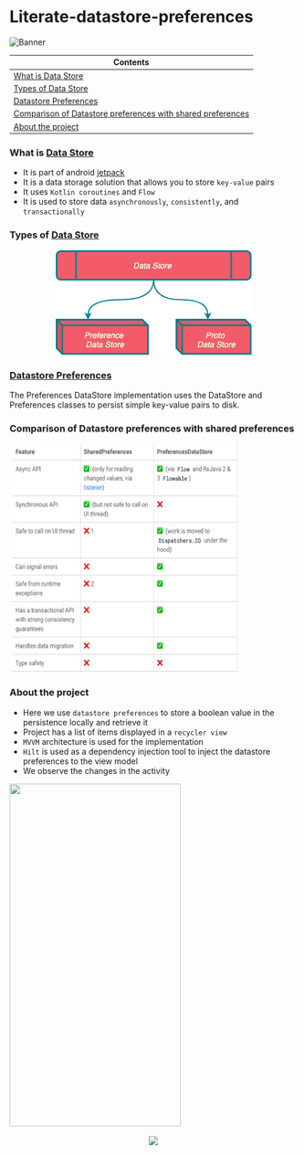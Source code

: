 # Literate-datastore-preferences
![Banner](https://github.com/devrath/literate-datastore-preferences/blob/main/assets/banner.jpeg)


| Contents |
| -------- |
| [What is Data Store](https://github.com/devrath/literate-datastore/blob/main/README.md#what-is-data-store) |
| [Types of Data Store](https://github.com/devrath/literate-datastore/blob/main/README.md#types-of-data-store) |
| [Datastore Preferences](https://github.com/devrath/literate-datastore/blob/main/README.md#datastore-preferences) |
| [Comparison of Datastore preferences with shared preferences](https://github.com/devrath/literate-datastore/blob/main/README.md#comparison-of-datastore-preferences-with-shared-preferences) |
| [About the project](https://github.com/devrath/literate-datastore/blob/main/README.md#about-the-project) |



### What is [Data Store](https://developer.android.com/topic/libraries/architecture/datastore?gclid=CjwKCAjwhaaKBhBcEiwA8acsHFr6Svpzv9_bUiFBjH89XbKaXBST8QvfZu3zh_LAtlfv28jp195jHhoCi5QQAvD_BwE&gclsrc=aw.ds#kts)
* It is part of android [jetpack](https://developer.android.com/jetpack)
* It is a data storage solution that allows you to store `key-value` pairs
* It uses `Kotlin coroutines` and `Flow`
* It is used to store data `asynchronously`, `consistently`, and `transactionally`

### Types of [Data Store](https://developer.android.com/topic/libraries/architecture/datastore?gclid=CjwKCAjwhaaKBhBcEiwA8acsHFr6Svpzv9_bUiFBjH89XbKaXBST8QvfZu3zh_LAtlfv28jp195jHhoCi5QQAvD_BwE&gclsrc=aw.ds#kts)

<p align="center">
<a><img src="https://github.com/devrath/literate-datastore/blob/main/assets/types.png"></a>
</p>

### [Datastore Preferences](https://developer.android.com/topic/libraries/architecture/datastore?gclid=CjwKCAjwhaaKBhBcEiwA8acsHFr6Svpzv9_bUiFBjH89XbKaXBST8QvfZu3zh_LAtlfv28jp195jHhoCi5QQAvD_BwE&gclsrc=aw.ds#preferences-datastore)
The Preferences DataStore implementation uses the DataStore and Preferences classes to persist simple key-value pairs to disk.

### Comparison of Datastore preferences with shared preferences
<p align="left">
<a><img width=400 height=400 src="https://github.com/devrath/literate-datastore/blob/main/assets/data_store_shared_prefs.png"></a>
</p>

### About the project
* Here we use `datastore preferences` to store a boolean value in the persistence locally and retrieve it
* Project has a list of items displayed in a `recycler view`
* `MVVM` architecture is used for the implementation 
* `Hilt` is used as a dependency injection tool to inject the datastore preferences to the view model 
* We observe the changes in the activity  

<p align="left">
  <img width=300 height=600 src="https://github.com/devrath/literate-datastore-preferences/blob/main/assets/output.gif">
</p>


<p align="center">
<a><img src="https://forthebadge.com/images/badges/built-for-android.svg"></a>
</p>
